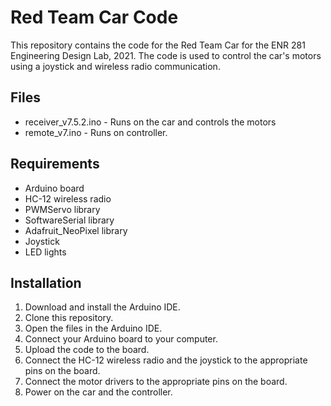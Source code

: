 # Red Team Car Code

This repository contains the code for the Red Team Car for the ENR 281 Engineering Design Lab, 2021. The code is used to control the car's motors using a joystick and wireless radio communication.

## Files

 - receiver_v7.5.2.ino - Runs on the car and controls the motors
 - remote_v7.ino - Runs on controller.
 
 ## Requirements

   - Arduino board
   - HC-12 wireless radio
   - PWMServo library
   - SoftwareSerial library
   - Adafruit_NeoPixel library
   - Joystick
   - LED lights
   
## Installation

   1. Download and install the Arduino IDE.
   2. Clone this repository.
   3. Open the files in the Arduino IDE.
   4. Connect your Arduino board to your computer.
   5. Upload the code to the board.
   6. Connect the HC-12 wireless radio and the joystick to the appropriate pins on the board.
   7. Connect the motor drivers to the appropriate pins on the board.
   8. Power on the car and the controller.
